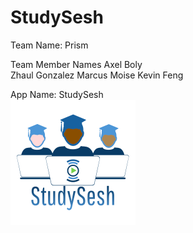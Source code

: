 # StudySesh 
 
 Team Name: Prism 
 
 Team Member Names 
 Axel Boly  
 Zhaul Gonzalez 
 Marcus Moise
 Kevin Feng   
 
 App Name: StudySesh   
 ![Logo](e19b6aad-83cc-4e7b-afb9-ea7dc8641f67_200x200.png)
 
